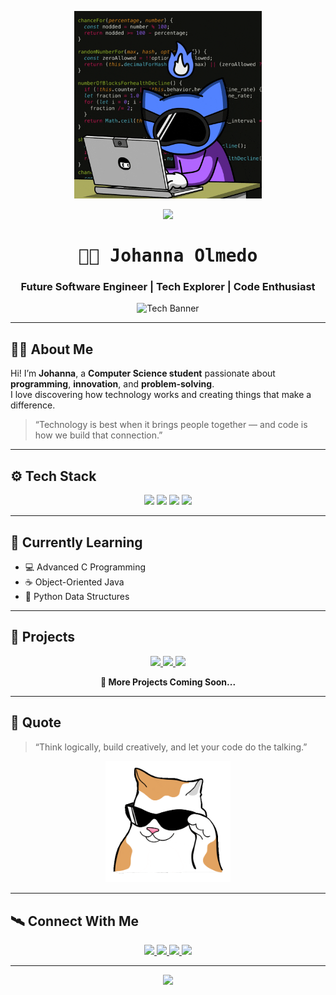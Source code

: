 <p align="center">
  <img src="https://github.com/joa-an/johanna/blob/07e9de96464c18061ea8f911dbb6fb0bd725ddc7/giphy%20(3).gif" width="300" alt="Giphy 3" />
</p>







<!-- HEADER -->
<p align="center">
  <img src="https://capsule-render.vercel.app/api?type=waving&color=0:00C6FF,100:0072FF&height=120&section=header"/>
</p>

<h1 align="center" style="font-family: 'JetBrains Mono', monospace;">
  👨‍💻 Johanna Olmedo
</h1>

<h3 align="center">
  Future Software Engineer | Tech Explorer | Code Enthusiast
</h3>

<p align="center">
  <img src="https://github.com/joa-an/joa-an/blob/main/assets/tech-banner.gif" width="600" alt="Tech Banner"/>
</p>

---

## 🧑‍🚀 About Me
Hi! I’m **Johanna**, a **Computer Science student** passionate about **programming**, **innovation**, and **problem-solving**.  
I love discovering how technology works and creating things that make a difference.

> “Technology is best when it brings people together — and code is how we build that connection.”

---

## ⚙️ Tech Stack
<p align="center">
  <img src="https://img.shields.io/badge/C-273746?style=for-the-badge&logo=c&logoColor=00C6FF"/>
  <img src="https://img.shields.io/badge/Java-1C2833?style=for-the-badge&logo=java&logoColor=F89820"/>
  <img src="https://img.shields.io/badge/Python-17202A?style=for-the-badge&logo=python&logoColor=FFD43B"/>
  <img src="https://img.shields.io/badge/MySQL-0E1111?style=for-the-badge&logo=mysql&logoColor=00C6FF"/>
</p>

---

## 🧠 Currently Learning
- 💻 Advanced C Programming  
- ☕ Object-Oriented Java  
- 🐍 Python Data Structures  

---

## 🚀 Projects

<p align="center">
  <a href="https://docs.google.com/document/d/1YERtf7hYHV8QGPnRNhrBctQzYCLSypk3gDi5CL3vsWE/edit?usp=drivesdk">
    <img src="https://img.shields.io/badge/Project%201-Python%20Basics-0D1117?style=for-the-badge&logo=python&logoColor=00C6FF"/>
  </a>
  <a href="https://docs.google.com/document/d/17z-aETKx2KFEIf3U-erKE5rM0-JhguRS/edit?usp=drivesdk">
    <img src="https://img.shields.io/badge/Project%202-Functions-0A192F?style=for-the-badge&logo=java&logoColor=F89820"/>
  </a>
  <a href="https://docs.google.com/document/d/1cP9uFZMGgbNEkXx6i0qp8qgo9Yh2dyjd/edit?usp=drivesdk">
    <img src="https://img.shields.io/badge/Project%203-Shopping%20Cart-000000?style=for-the-badge&logo=github&logoColor=00FFBB"/>
  </a>
</p>

<p align="center">
  <strong>🧩 More Projects Coming Soon...</strong>
</p>

---

## 💬 Quote
> “Think logically, build creatively, and let your code do the talking.”

<p align="center">
  <img src="https://github.com/joa-an/johanna/blob/de1a8ba4febaf66b5829770a572e894083acc1c6/giphy%20(5).gif" width="200" alt="Giphy 5" />
</p>

---

## 🛰️ Connect With Me
<p align="center">
  <a href="mailto:ocaresjohanna@gmail.com">
    <img src="https://img.shields.io/badge/Email-ocaresjohanna@gmail.com-0072FF?style=for-the-badge&logo=gmail&logoColor=white"/>
  </a>
  <a href="https://www.facebook.com/JohannaOcares">
    <img src="https://img.shields.io/badge/Facebook-JohannaOcares-1B4F72?style=for-the-badge&logo=facebook&logoColor=white"/>
  </a>
  <a href="https://www.instagram.com/jo.hhx">
    <img src="https://img.shields.io/badge/Instagram-jo.hhx-2E4053?style=for-the-badge&logo=instagram&logoColor=white"/>
  </a>
  <a href="https://github.com/joa-an">
    <img src="https://img.shields.io/badge/GitHub-joa--an-0D1117?style=for-the-badge&logo=github&logoColor=00C6FF"/>
  </a>
</p>

---

<p align="center">
  <img src="https://capsule-render.vercel.app/api?type=waving&color=0:0072FF,100:00C6FF&height=120&section=footer"/>
</p>  
